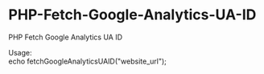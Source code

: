 # PHP-Fetch-Google-Analytics-UA-ID
PHP Fetch Google Analytics UA ID

Usage:<br>
echo fetchGoogleAnalyticsUAID("website_url");
